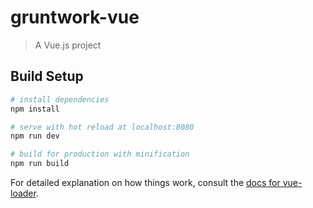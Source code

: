 # gruntwork-vue

> A Vue.js project

## Build Setup

``` bash
# install dependencies
npm install

# serve with hot reload at localhost:8080
npm run dev

# build for production with minification
npm run build
```



For detailed explanation on how things work, consult the [docs for vue-loader](http://vuejs.github.io/vue-loader).
